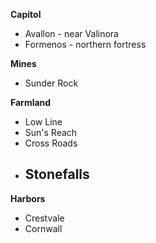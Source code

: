 **Capitol**
- Avallon - near Valinora
- Formenos - northern fortress

**Mines**
- Sunder Rock

**Farmland**
- Low Line
- Sun's Reach
- Cross Roads
- Stonefalls
	- 

**Harbors**
- Crestvale
- Cornwall